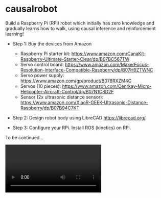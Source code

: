 # causalrobot

Build a Raspberry Pi (RPi) robot which initially has zero knowledge and gradually learns how to walk, using causal inference and reinforcement learning!

* Step 1: Buy the devices from Amazon

    * Raspberry Pi starter kit: https://www.amazon.com/CanaKit-Raspberry-Ultimate-Starter-Clear/dp/B07BC567TW
    * Servo control board: https://www.amazon.com/MakerFocus-Resolution-Interface-Compatible-Raspberry/dp/B07H9ZTWNC
    * Servo power supply: https://www.amazon.com/gp/product/B078RXZM4C
    * Servos (10 pieces): https://www.amazon.com/Cenrkay-Micro-Helicopter-Aircraft-Control/dp/B07N1C8D2F
    * Sensor (2x ultrasonic distance sensor): https://www.amazon.com/XiaoR-GEEK-Ultrasonic-Distance-Raspberry/dp/B07B94C7KT

* Step 2: Design robot body using LibreCAD https://librecad.org/

* Step 3: Configure your RPi. Install ROS (kinetics) on RPi.

To be continued...

<Photo Link>
<Video Link>
